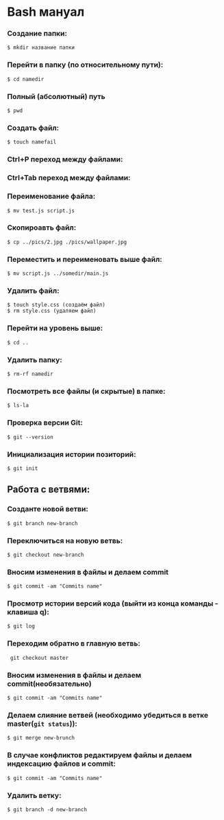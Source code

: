 # Bash мануал

### Создание папки:

`$ mkdir название папки`


### Перейти в папку (по относительному пути):

`$ cd namedir`

### Полный (абсолютный) путь

`$ pwd`

### Создать файл:

`$ touch namefail`

### Ctrl+P переход между файлами:
### Ctrl+Tab переход между файлами:
### Переименование файла:

`$ mv test.js script.js`

### Скопироавть файл:
`$ cp ../pics/2.jpg ./pics/wallpaper.jpg`

### Переместить и переименовать выше файл:

`$ mv script.js ../somedir/main.js`

### Удалить файл:
```
$ touch style.css (создаём файл)
$ rm style.css (удаляем файл)
```

### Перейти на уровень выше:

`$ cd ..`

### Удалить папку:

`$ rm-rf namedir`

### Посмотреть все файлы (и скрытые) в папке:

`$ ls-la`



 
### Проверка версии Git:
`$ git --version`

### Инициализация истории позиторий:

`$ git init`

## Работа с ветвями:

### Созданте новой ветви:

`$ git branch new-branch`

### Переключиться на новую ветвь:

`$ git checkout new-branch`

### Вносим изменения в файлы и делаем commit

`$ git commit -am "Commits name"`

### Просмотр истории версий кода (выйти из конца команды - клавиша q):

`$ git log`

### Переходим обратно в главную ветвь:

` git checkout master`

### Вносим изменения в файлы и делаем commit(необязательно)

`$ git commit -am "Commits name"`

### Делаем слияние ветвей (необходимо убедиться в ветке master(`git status`)):

`$ git merge new-brunch`

### В случае конфликтов редактируем файлы и делаем индексацию файлов и commit:

`$ git commit -am "Commits name"`

### Удалить ветку:

`$ git branch -d new-branch`
